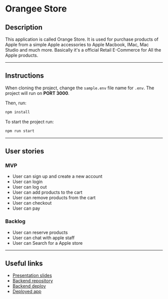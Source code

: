 # Orangee Store

## Description

This application is called Orange Store. It is used for purchase products of Apple from a simple Apple accessories to Apple Macbook, IMac, Mac Studio and much more. Basically it's a official Retail E-Commerce for All the Apple products.

---

## Instructions

When cloning the project, change the <code>sample.env</code> file name for <code>.env</code>. The project will run on **PORT 3000**.

Then, run:

```bash
npm install
```

To start the project run:

```bash
npm run start
```

---

## User stories

### MVP

- User can sign up and create a new account
- User can login
- User can log out
- User can add products to the cart
- User can remove products from the cart
- User can checkout
- User can pay

### Backlog

- User can reserve products
- User can chat with apple staff
- User can Search for a Apple store

---

## Useful links

- [Presentation slides](https://www.canva.com/design/DAFMet8b2DU/yAa40LmsJSJXSG_ZhM-CCw/edit?utm_content=DAFMet8b2DU&utm_campaign=designshare&utm_medium=link2&utm_source=sharebutton)
- [Backend repository](https://github.com/WajahatFit/Apple-Clone-Back-End)
- [Backend deploy](https://applecloned.herokuapp.com/)
- [Deployed app]()
